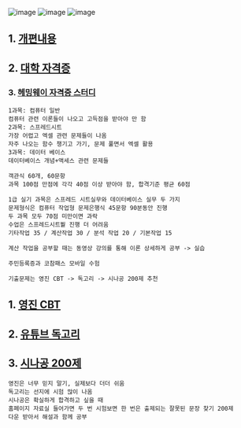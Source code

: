 ![image](https://github.com/user-attachments/assets/1006b94b-6cf7-4eca-b99b-272ae31ca67e)
![image](https://github.com/user-attachments/assets/570b7a0d-56d5-4102-a046-7bff69b96502)
![image](https://github.com/user-attachments/assets/b442f750-3cb3-470c-920e-7d2553214f91)

## 1. [개편내용](https://cafe.naver.com/specup/7401452)
## 2. [대학 자격증](https://cafe.naver.com/specup/7420637)
### 3. [헤밍웨이 자격증 스터디](https://m.cafe.daum.net/hermingway/ZYwS?boardType=)

```
1과목: 컴퓨터 일반
컴퓨터 관련 이론들이 나오고 고득점을 받아야 만 함
2과목: 스프레드시트
가장 어렵고 엑셀 관련 문제들이 나옴
자주 나오는 함수 챙기고 가기, 문제 풀면서 엑셀 활용
3과목: 데이터 베이스
데이터베이스 개념+액세스 관련 문제들

객관식 60개, 60문항
과목 100점 만점에 각각 40점 이상 받아야 함, 합격기준 평균 60점

```

```
1급 실기 과목은 스프레드 시트실무와 데이터베이스 실무 두 가지
문제형식은 컴퓨터 작업형 문제은행식 45문항 90분동안 진행
두 과목 모두 70점 미만이면 과락
수업은 스프레드시트붵 진행 더 어려움
기타작업 35 / 계산작업 30 / 분석 작업 20 / 기본작업 15

계산 작업을 공부할 때는 동영상 강의를 통해 이론 상세하게 공부 -> 실습

주민등록증과 코참패스 모바일 수험

```
```
기출문제는 영진 CBT -> 독고리 -> 시나공 200제 추천
```
## 1. [영진 CBT](https://cbt.youngjin.com/)
## 2. [유튜브 독고리]()
## 3. [시나공 200제](https://www.sinagong.co.kr/m/pds)
```
영진은 너무 믿지 말기, 실제보다 더더 쉬움
독고리는 선지에 시험 많이 나옴
시나공은 확실하게 합격하고 싶을 때
홈페이지 자료실 들어가면 두 번 시험보면 한 번은 출제되는 잘못된 문장 찾기 200제
다운 받아서 해설과 함께 공부
```
